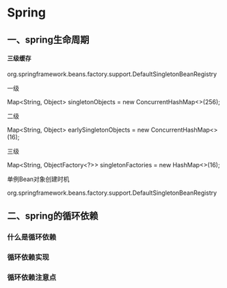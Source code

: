 # Spring

## 一、spring生命周期

#### 三级缓存

org.springframework.beans.factory.support.DefaultSingletonBeanRegistry

一级

Map<String, Object> singletonObjects = new ConcurrentHashMap<>(256);

二级

Map<String, Object> earlySingletonObjects = new ConcurrentHashMap<>(16);

三级

Map<String, ObjectFactory<?>> singletonFactories = new HashMap<>(16);



单例Bean对象创建时机

org.springframework.beans.factory.support.DefaultSingletonBeanRegistry





## 二、spring的循环依赖

### 什么是循环依赖

### 循环依赖实现



### 循环依赖注意点
